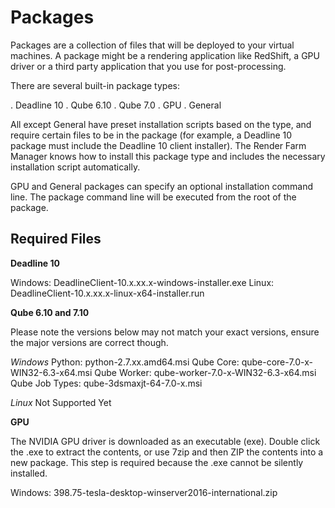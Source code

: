 # Packages

Packages are a collection of files that will be deployed to your virtual machines.  A package might be a rendering application like RedShift, a GPU driver or a third party application that you use for post-processing.

There are several built-in package types:

. Deadline 10
. Qube 6.10
. Qube 7.0
. GPU
. General

All except General have preset installation scripts based on the type, and require certain files to be in the package (for example, a Deadline 10 package must include the Deadline 10 client installer).  The Render Farm Manager knows how to install this package type and includes the necessary installation script automatically.

GPU and General packages can specify an optional installation command line.  The package command line will be executed from the root of the package.

## Required Files

**Deadline 10**

Windows: DeadlineClient-10.x.xx.x-windows-installer.exe
Linux: DeadlineClient-10.x.xx.x-linux-x64-installer.run

**Qube 6.10 and 7.10**

Please note the versions below may not match your exact versions, ensure the major versions are correct though.

*Windows*
Python: python-2.7.xx.amd64.msi
Qube Core: qube-core-7.0-x-WIN32-6.3-x64.msi
Qube Worker: qube-worker-7.0-x-WIN32-6.3-x64.msi
Qube Job Types: qube-3dsmaxjt-64-7.0-x.msi

*Linux*
Not Supported Yet

**GPU**

The NVIDIA GPU driver is downloaded as an executable (exe).  Double click the .exe to extract the contents, or use 7zip and then ZIP the contents into a new package.  This step is required because the .exe cannot be silently installed.

Windows: 398.75-tesla-desktop-winserver2016-international.zip
